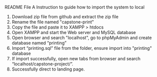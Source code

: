 README File
A Instruction to guide how to import the system to local

1. Download zip file from github and extract the zip file
2. Rename the file named "capstone-print"
3. Copy the file and paste it to XAMPP > htdocs
4. Open XAMPP and start the Web server and MySQL database
5. Open browser and search "localhost", go to phpMyAdmin and create database named “printing”
6. Import “printing.sql” file from the folder, ensure import into "printing" database
7. If import successfully, open new tabs from browser and search “localhost/capstone-project/”.
8. Successfully direct to landing page.
